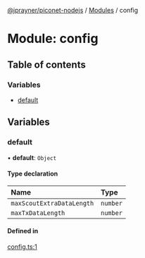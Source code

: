 [@jprayner/piconet-nodejs](../README.md) / [Modules](../modules.md) / config

# Module: config

## Table of contents

### Variables

- [default](config.md#default)

## Variables

### default

• **default**: `Object`

#### Type declaration

| Name | Type |
| :------ | :------ |
| `maxScoutExtraDataLength` | `number` |
| `maxTxDataLength` | `number` |

#### Defined in

[config.ts:1](https://github.com/jprayner/piconet/blob/aed9c79/driver/nodejs/src/config.ts#L1)

